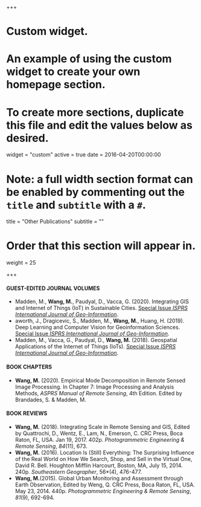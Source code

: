 +++
# Custom widget.
# An example of using the custom widget to create your own homepage section.
# To create more sections, duplicate this file and edit the values below as desired.
widget = "custom"
active = true
date = 2016-04-20T00:00:00

# Note: a full width section format can be enabled by commenting out the `title` and `subtitle` with a `#`.
title = "Other Publications"
subtitle = ""

# Order that this section will appear in.
weight = 25

+++
#### GUEST-EDITED JOURNAL VOLUMES
- Madden, M., **Wang, M.**, Paudyal, D., Vacca, G. (2020). Integrating GIS and Internet of Things (IoT) in Sustainable Cities. [Special Issue *ISPRS International Journal of Geo-Information*](https://www.mdpi.com/journal/ijgi/special_issues/GIS_IoT).
- aworth, J., Dragicevic, S., Madden, M., **Wang, M.**, Huang, H. (2019). Deep Learning and Computer Vision for Geoinformation Sciences. [Special Issue *ISPRS International Journal of Geo-Information*](https://www.mdpi.com/journal/ijgi/special_issues/GIS_IoT).
- Madden, M., Vacca, G., Paudyal, D., **Wang, M.** (2018). Geospatial Applications of the Internet of Things (IoTs). [Special Issue *ISPRS International Journal of Geo-Information*](http://www.mdpi.com/journal/ijgi/special_issues/DeepLearning_Computer_Vision_GeoInformation).

#### BOOK CHAPTERS
- **Wang, M.** (2020). Empirical Mode Decomposition in Remote Sensed Image Processing. In Chapter 7: Image Processing and Analysis Methods, *ASPRS Manual of Remote Sensing*, 4th Edition. Edited by Brandades, S. & Madden, M.

#### BOOK REVIEWS
- **Wang, M.** (2018). Integrating Scale in Remote Sensing and GIS, Edited by Quattrochi, D., Wentz, E., Lam, N., Emerson, C. CRC Press, Boca Raton, FL, USA. Jan 19, 2017. 402p. *Photogrammetric Engineering & Remote Sensing*, *84*(11), 673. 
- **Wang, M.** (2016). Location Is (Still) Everything: The Surprising Influence of the Real World on How We Search, Shop, and Sell in the Virtual One, David R. Bell. Houghton Mifflin Harcourt, Boston, MA, July 15, 2014. 240p. *Southeastern Geographer*, 56*(4), 476-477.
- **Wang, M.**(2015). Global Urban Monitoring and Assessment through Earth Observation, Edited by Weng, Q. CRC Press, Boca Raton, FL, USA. May 23, 2014. 440p. *Photogrammetric Engineering & Remote Sensing*, *81*(9), 692-694.

